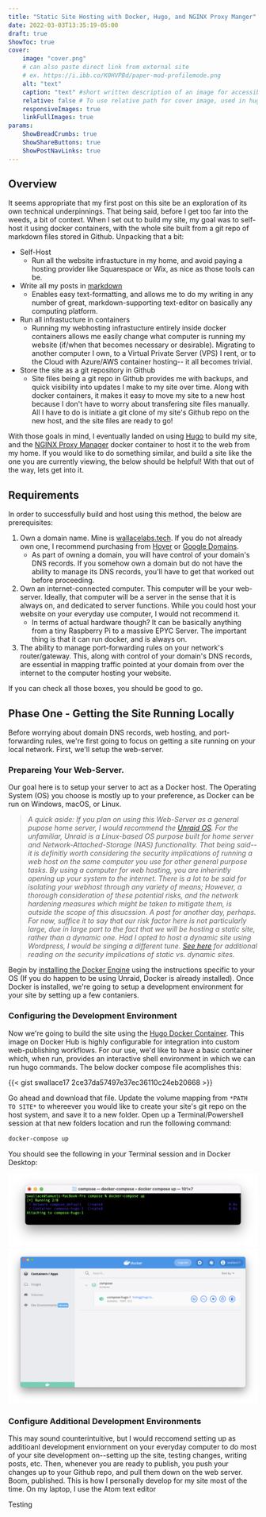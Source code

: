 ```yaml
---
title: "Static Site Hosting with Docker, Hugo, and NGINX Proxy Manger"
date: 2022-03-03T13:35:19-05:00
draft: true
ShowToc: true
cover:
    image: "cover.png"
    # can also paste direct link from external site
    # ex. https://i.ibb.co/K0HVPBd/paper-mod-profilemode.png
    alt: "text"
    caption: "text" #short written description of an image for accessibility, if image cannot be viewed
    relative: false # To use relative path for cover image, used in hugo Page-bundles
    responsiveImages: true
    linkFullImages: true
params:
    ShowBreadCrumbs: true
    ShowShareButtons: true
    ShowPostNavLinks: true
---
```

## Overview
It seems appropriate that my first post on this site be an exploration of its own technical underpinnings. That being said, before I get too far into the weeds, a bit of context. When I set out to build my site, my goal was to self-host it using docker containers, with the whole site built from a git repo of markdown files stored in Github. Unpacking that a bit:

* Self-Host
  * Run all the website infrastucture in my home, and avoid paying a hosting provider like Squarespace or Wix, as nice as those tools can be.
* Write all my posts in [markdown](https://daringfireball.net/projects/markdown/)
  * Enables easy text-formatting, and allows me to do my writing in any number of great, markdown-supporting text-editor on basically any computing platform.
* Run all infrastucture in containers
  * Running my webhosting infrastucture entirely inside docker containers allows me easily change what computer is running my website (if/when that becomes necessary or desirable). Migrating to another computer I own, to a Virtual Private Server (VPS) I rent, or to the Cloud with Azure/AWS container hosting-- it all becomes trivial.
* Store the site as a git repository in Github
  * Site files being a git repo in Github provides me with backups, and quick visibility into updates I make to my site over time. Along with docker containers, it makes it easy to move my site to a new host because I don't have to worry about transfering site files manually. All I have to do is initiate a git clone of my site's Github repo on the new host, and the site files are ready to go!

With those goals in mind, I eventually landed on using [Hugo](https://gohugo.io) to build my site, and the [NGINX Proxy Manager](https://nginxproxymanager.com) docker container to host it to the web from my home. If you would like to do something similar, and build a site like the one you are currently viewing, the below should be helpful! With that out of the way, lets get into it.

## Requirements
In order to successfully build and host using this method, the below are prerequisites:

1. Own a domain name. Mine is [wallacelabs.tech](https://wallacelabs.tech). If you do not already own one, I recommend purchasing from [Hover](https://www.hover.com) or [Google Domains](https://domains.google).
    * As part of owning a domain, you will have control of your domain's DNS records. If you somehow own a domain but do not have the ability to manage its DNS records, you'll have to get that worked out before proceeding.
2. Own an internet-connected computer. This computer will be your web-server. Ideally, that computer will be a server in the sense that it is always on, and dedicated to server functions. While you could host your website on your everyday use computer, I would not recommend it.
    * In terms of actual hardware though? It can be basically anything from a tiny Raspberry Pi to a massive EPYC Server. The important thing is that it can run docker, and is always on.
3. The ability to manage port-forwarding rules on your network's router/gateway. This, along with control of your domain's DNS records, are essential in mapping traffic pointed at your domain from over the internet to the computer hosting your website.

If you can check all those boxes, you should be good to go.

## Phase One - Getting the Site Running Locally
Before worrying about domain DNS records, web hosting, and port-forwarding rules, we're first going to focus on getting a site running on your local network. First, we'll setup the web-server.

### Prepareing Your Web-Server.
Our goal here is to setup your server to act as a Docker host. The Operating System (OS) you choose is mostly up to your preference, as Docker can be run on Windows, macOS, or Linux.

> *A quick aside: If you plan on using this Web-Server as a general pupose home server, I would recommend the [Unraid OS](https://unraid.net). For the unfamiliar, Unraid is a Linux-based OS purpose built for home server and Network-Attached-Storage (NAS) functionality. That being said-- it is definitly worth considering the security implications of running a web host on the same computer you use for other general purpose tasks. By using a computer for web hosting, you are inherintly opening up your system to the internet. There is a lot to be said for isolating your webhost through any variety of means; However, a thorough consideration of these potential risks, and the network hardening measures which might be taken to mitigate them, is outside the scope of this disucssion. A post for another day, perhaps. For now, suffice it to say that our risk factor here is not particularly large, due in large part to the fact that we will be hosting a static site, rather than a dynamic one. Had I opted to host a dynamic site using Wordpress, I would be singing a different tune. [See here](https://srandby.org/digital-writing/index.html#randby-process) for additional reading on the security implications of static vs. dynamic sites.*

Begin by [installing the Docker Engine](https://docs.docker.com/engine/install/) using the instructions specific to your OS (If you do happen to be using Unraid, Docker is already installed). Once Docker is installed, we're going to setup a development environment for your site by setting up a few contaniers.

### Configuring the Development Environment
Now we're going to build the site using the [Hugo Docker Container](https://hub.docker.com/r/klakegg/hugo/). This image on Docker Hub is highly configurable for integration into custom web-publishing workflows. For our use, we'd like to have a basic container which, when run, provides an interactive shell environment in which we can run hugo commands. The below docker compose file acomplishes this:

{{< gist swallace17 2ce37da57497e37ec36110c24eb20668 >}}

Go ahead and download that file. Update the volume mapping from ``*PATH TO SITE*`` to whereever you would like to create your site's git repo on the host system, and save it to a new folder. Open up a Terminal/Powershell session at that new folders location and run the following command:

```bash
docker-compose up
```

You should see the following in your Terminal session and in Docker Desktop:

![Compose Success, Terminal](compose-terminal.png)
![Compose Success, Docker Desktop](compose-DD.png)




### Configure Additional Development Environments
This may sound counterintuitive, but I would reccomend setting up as additioanl development enviornment on your everyday computer to do most of your site development on--setting up the site, testing changes, writing posts, etc. Then, whenever you are ready to publish, you push your changes up to your Github repo, and pull them down on the web server. Boom, published. This is how I personally develop for my site most of the time. On my laptop, I use the Atom text editor

Testing
